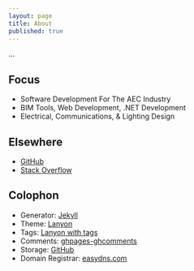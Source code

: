 ```yaml
---
layout: page
title: About
published: true
---
```


...


## Focus

* Software Development For The AEC Industry
* BIM Tools, Web Development, .NET Development
* Electrical, Communications, & Lighting Design

## Elsewhere

* [GitHub](https://github.com/mastjaso)
* [Stack Overflow](https://stackoverflow.com/users/8333865/jason-masters)


## Colophon

* Generator: [Jekyll](http://jekyllrb.com/)
* Theme: [Lanyon](https://github.com/poole/lanyon)
* Tags: [Lanyon with tags](https://github.com/wireddown/wireddown.github.io/tree/feature_tags)
* Comments: [ghpages-ghcomments](https://github.com/wireddown/ghpages-ghcomments)
* Storage: [GitHub](https://github.com/wireddown/wireddown.github.io)
* Domain Registrar: [easydns.com](http://www.easydns.com/)
